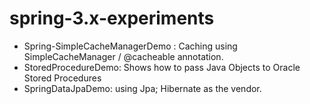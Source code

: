 spring-3.x-experiments
======================

* Spring-SimpleCacheManagerDemo : Caching using SimpleCacheManager / @cacheable annotation.
* StoredProcedureDemo: Shows how to pass Java Objects to Oracle Stored Procedures
* SpringDataJpaDemo: using Jpa; Hibernate as the vendor.

